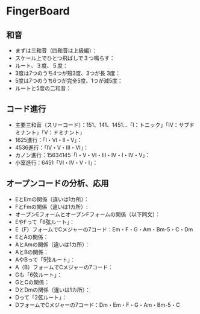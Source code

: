 # FingerBoard
## 和音
- まずは三和音（四和音は上級編）：
- スケール上でひとつ飛ばしで３つ鳴らす：
- ルート、３度、５度：
- 3度は7つのうち4つが短3度、3つが長 3度：
- 5度は7つのうち6つが完全5度、1つが減5度：
- ルートと5度の二和音：

## コード進行
- 主要三和音（スリーコード）：151、141、1451...「I：トニック」「IV：サブドミナント」「V：ドミナント」
- 1625進行：「I・VI・II・V」：
- 4536進行：「IV・V・III・VI」：
- カノン進行：15634145「I・V・VI・III・IV・I・IV・V」：
- 小室進行：6451「VI・IV・V・I」：

## オープンコードの分析、応用
- EとEmの関係（違いは1カ所）：
- FとFmの関係（違いは1カ所）:
- オープンEフォームとオープンFフォームの関係（以下同文）：
- EやFって「6弦ルート」：
- E（F）フォームでCメジャーの7コード：Em・F・G・Am・Bm-5・C・Dm
- EとAの関係：
- AとAmの関係（違いは1カ所）：
- AとBの関係：
- AやBって「5弦ルート」：
- A（B）フォームでCメジャーの7コード：
- Gも「6弦ルート」：
- GとCの関係：
- DとDmの関係（違いは1カ所）：
- Dって「2弦ルート」：
- DフォームでCメジャーの7コード：Dm・Em・F・G・Am・Bm-5・C

